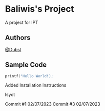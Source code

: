
# Baliwis's Project
A project for IPT

## Authors
[@Dubst](https://github.com/Dubst)

## Sample Code
```c
printf("Hello World!);
```

Added Installation Instructions

Isyot

Commit #1 02/07/2023
Commit #3 02/07/2023